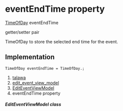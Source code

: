 
<div>

# eventEndTime property

</div>


[TimeOfDay](https://api.flutter.dev/flutter/material/TimeOfDay-class.html)
eventEndTime


getter/setter pair




TimeOfDay to store the selected end time for the event.



## Implementation

``` language-dart
TimeOfDay eventEndTime = TimeOfDay.;
```







1.  [talawa](../../index.html)
2.  [edit_event_view_model](../../view_model_after_auth_view_models_event_view_models_edit_event_view_model/)
3.  [EditEventViewModel](../../view_model_after_auth_view_models_event_view_models_edit_event_view_model/EditEventViewModel-class.html)
4.  eventEndTime property

##### EditEventViewModel class








